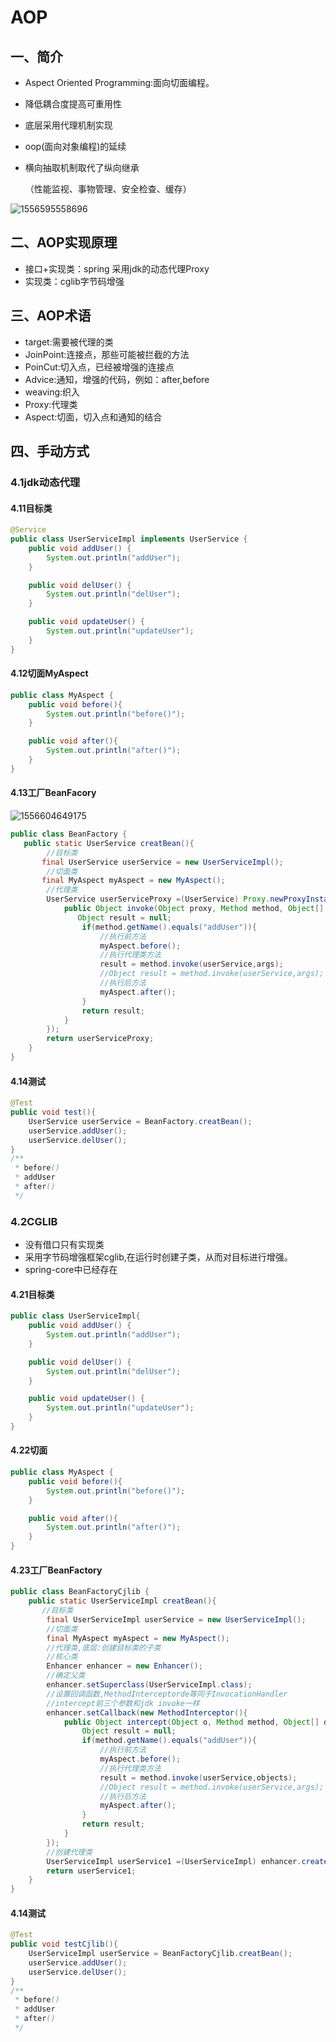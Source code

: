 # AOP

## 一、简介

- Aspect Oriented Programming​:面向切面编程。

- 降低耦合度提高可重用性

- 底层采用代理机制实现

- oop(面向对象编程)的延续

- 横向抽取机制取代了纵向继承

  （性能监视、事物管理、安全检查、缓存）

![1556595558696](AOP.assets/1556595558696.png)

## 二、AOP实现原理

- 接口+实现类：spring 采用jdk的动态代理Proxy
- 实现类：cglib字节码增强

## 三、AOP术语

- target:需要被代理的类
- JoinPoint:连接点，那些可能被拦截的方法
- PoinCut:切入点，已经被增强的连接点
- Advice:通知，增强的代码，例如：after,before
- weaving:织入
- Proxy:代理类
- Aspect:切面，切入点和通知的结合

## 四、手动方式

### 4.1jdk动态代理

#### 4.11目标类

```java
@Service
public class UserServiceImpl implements UserService {
    public void addUser() {
        System.out.println("addUser");
    }

    public void delUser() {
        System.out.println("delUser");
    }

    public void updateUser() {
        System.out.println("updateUser");
    }
}
```

#### 4.12切面MyAspect

```java
public class MyAspect {
    public void before(){
        System.out.println("before()");
    }

    public void after(){
        System.out.println("after()");
    }
}
```

#### 4.13工厂BeanFacory

![1556604649175](AOP.assets/1556604649175.png)

```java
public class BeanFactory {
   public static UserService creatBean(){
        //目标类
       final UserService userService = new UserServiceImpl();
        //切面类
       final MyAspect myAspect = new MyAspect();
        //代理类
        UserService userServiceProxy =(UserService) Proxy.newProxyInstance(BeanFactory.class.getClassLoader(),userService.getClass().getInterfaces(), new InvocationHandler() {
            public Object invoke(Object proxy, Method method, Object[] args) throws Throwable {
               Object result = null;
                if(method.getName().equals("addUser")){
                    //执行前方法
                    myAspect.before();
                    //执行代理类方法
                    result = method.invoke(userService,args);
                    //Object result = method.invoke(userService,args);
                    //执行后方法
                    myAspect.after();
                }
                return result;
            }
        });
        return userServiceProxy;
    }
}
```

#### 4.14测试

```java
@Test
public void test(){
    UserService userService = BeanFactory.creatBean();
    userService.addUser();
    userService.delUser();
}
/**
 * before()
 * addUser
 * after()
 */
```

### 4.2CGLIB

- 没有借口只有实现类
- 采用字节码增强框架cglib,在运行时创建子类，从而对目标进行增强。
- spring-core中已经存在

#### 4.21目标类

```java
public class UserServiceImpl{
    public void addUser() {
        System.out.println("addUser");
    }

    public void delUser() {
        System.out.println("delUser");
    }

    public void updateUser() {
        System.out.println("updateUser");
    }
}
```

#### 4.22切面

```java
public class MyAspect {
    public void before(){
        System.out.println("before()");
    }

    public void after(){
        System.out.println("after()");
    }
}
```

#### 4.23工厂BeanFactory

```java
public class BeanFactoryCjlib {
    public static UserServiceImpl creatBean(){
       //目标类
        final UserServiceImpl userService = new UserServiceImpl();
        //切面类
        final MyAspect myAspect = new MyAspect();
        //代理类,底层:创建目标类的子类
        //核心类
        Enhancer enhancer = new Enhancer();
        //确定父类
        enhancer.setSuperclass(UserServiceImpl.class);
        //设置回调函数,MethodInterceptorde等同于InvocationHandler
        //intercept前三个参数和jdk invoke一样
        enhancer.setCallback(new MethodInterceptor(){
            public Object intercept(Object o, Method method, Object[] objects, MethodProxy methodProxy) throws Throwable {
                Object result = null;
                if(method.getName().equals("addUser")){
                    //执行前方法
                    myAspect.before();
                    //执行代理类方法
                    result = method.invoke(userService,objects);
                    //Object result = method.invoke(userService,args);
                    //执行后方法
                    myAspect.after();
                }
                return result;
            }
        });
        //创建代理类
        UserServiceImpl userService1 =(UserServiceImpl) enhancer.create();
        return userService1;
    }
}
```

#### 4.14测试

```java
@Test
public void testCjlib(){
    UserServiceImpl userService = BeanFactoryCjlib.creatBean();
    userService.addUser();
    userService.delUser();
}
/**
 * before()
 * addUser
 * after()
 */
```

